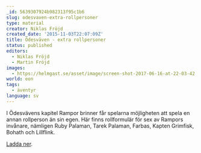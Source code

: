 ```yaml
---
_id: 5639307924b982313f95c1b6
slug: odesvaven-extra-rollpersoner
type: material
creator: Niklas Fröjd
created_date: '2015-11-03T22:07:09Z'
title: Ödesväven - extra rollpersoner
status: published
editors:
  - Niklas Fröjd
  - Martin Fröjd
images:
  - https://helmgast.se/asset/image/screen-shot-2017-06-16-at-22-03-42.png
world: eon
tags:
  - äventyr
language: sv
---
```

I Ödesvävens kapitel Rampor brinner får spelarna möjligheten att spela en annan rollperson än sin egen. Här finns rollformulär för sex av Rampors invånare, nämligen Ruby Palaman, Tarek Palaman, Farbas, Kapten Grimfisk, Bohath och Lillflink.

[Ladda ner](https://helmgast.se/asset/download/odesvaven-rollpersoner.pdf).
